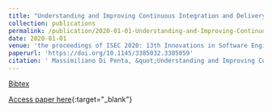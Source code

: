```yaml
---
title: "Understanding and Improving Continuous Integration and Delivery Practice using Data from the Wild"
collection: publications
permalink: /publication/2020-01-01-Understanding-and-Improving-Continuous-Integration-and-Delivery-Practice-using-Data-from-the-Wild
date: 2020-01-01
venue: 'the proceedings of ISEC 2020: 13th Innovations in Software Engineering Conference, Jabalpur, India, February 27-29, 2020'
paperurl: 'https://doi.org/10.1145/3385032.3385059'
citation: ' Massimiliano Di Penta, &quot;Understanding and Improving Continuous Integration and Delivery Practice using Data from the Wild.&quot; the proceedings of ISEC 2020: 13th Innovations in Software Engineering Conference, Jabalpur, India, February 27-29, 2020, 2020.'
---
```

[Bibtex](https://dblp.org/rec/conf/indiaSE/Penta20.bib)

[Access paper here](https://doi.org/10.1145/3385032.3385059){:target="_blank"}

